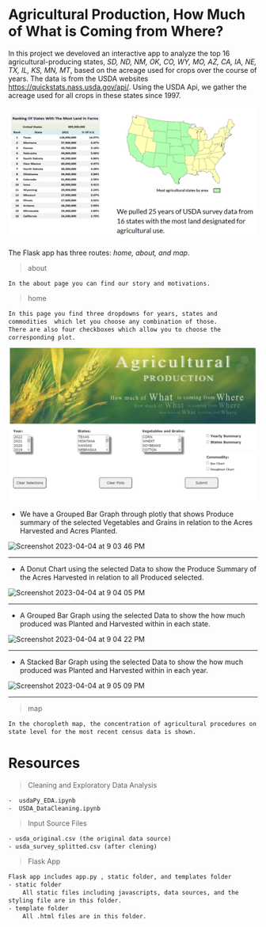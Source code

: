 # Agricultural Production, How Much of What is Coming from Where? 

In this project we develoved an interactive app to analyze the top 16 agricultural-producing states, *SD, ND, NM, OK, CO, WY, MO, AZ, CA, IA, NE, TX, IL, KS, MN, MT*, based on the acreage used for crops over the course of years. The data is from the USDA websites https://quickstats.nass.usda.gov/api/. Using the USDA Api, we gather the acreage used for all crops in these states since 1997.

![home](/images/states.png)

The Flask app has three routes: *home, about, and map*.
> about

    In the about page you can find our story and motivations.

> home


    In this page you find three dropdowns for years, states and commodities  which let you choose any combination of those. 
    There are also four checkboxes which allow you to choose the corresponding plot.

![home](/images/home.png)

- We have a Grouped Bar Graph through plotly that shows Produce summary of the selected Vegetables and Grains in relation to the Acres Harvested and Acres Planted.

![Screenshot 2023-04-04 at 9 03 46 PM](https://user-images.githubusercontent.com/117786548/229978369-34e8fc42-4ae8-4706-a166-a72d207e26e5.png)

---------------------------------------------------------------------------------------------------------

- A Donut Chart using the selected Data to show the Produce Summary of the Acres Harvested in relation to all Produced selected.

![Screenshot 2023-04-04 at 9 04 05 PM](https://user-images.githubusercontent.com/117786548/229978382-2b87066e-5db3-412b-9638-5ce25796cafe.png)

---------------------------------------------------------------------------------------------------------

- A Grouped Bar Graph using the selected Data to show the how much produced was Planted and Harvested within in each state.

![Screenshot 2023-04-04 at 9 04 22 PM](https://user-images.githubusercontent.com/117786548/229978404-1e13b556-49f9-4906-8917-eab111f6dd36.png)

---------------------------------------------------------------------------------------------------------

- A Stacked Bar Graph using the selected Data to show the how much produced was Planted and Harvested within in each year.


![Screenshot 2023-04-04 at 9 05 09 PM](https://user-images.githubusercontent.com/117786548/229978414-7ab9ba0b-36c1-4f1b-b6a2-d19b6edd0e5c.png)

---------------------------------------------------------------------------------------------------------
> map

    In the choropleth map, the concentration of agricultural procedures on state level for the most recent census data is shown.


# Resources

> Cleaning and Exploratory Data Analysis

    -  usdaPy_EDA.ipynb
    -  USDA_DataCleaning.ipynb


> Input Source Files

    - usda_original.csv (the original data source)
    - usda_survey_splitted.csv (after clening)

> Flask App

    Flask app includes app.py , static folder, and templates folder
    - static folder
        All static files including javascripts, data sources, and the styling file are in this folder.
    - template folder
        All .html files are in this folder.






